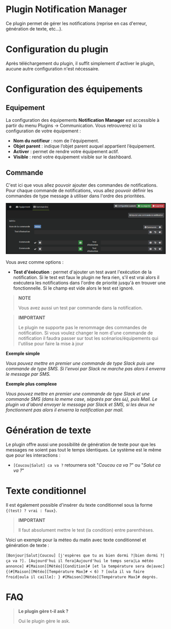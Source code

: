 # Plugin Notification Manager

Ce plugin permet de gérer les notifications (reprise en cas d'erreur, génération de texte, etc...).

# Configuration du plugin

Après téléchargement du plugin, il suffit simplement d'activer le plugin, aucune autre configuration n'est nécessaire.

# Configuration des équipements

## Equipement

La configuration des équipements **Notification Manager** est accessible à partir du menu Plugins → Communication. Vous retrouverez ici la configuration de votre équipement :

- **Nom du notifieur** : nom de l'équipement.
- **Objet parent** : indique l’objet parent auquel appartient l’équipement.
- **Activer** : permet de rendre votre équipement actif.
- **Visible** : rend votre équipement visible sur le dashboard.

## Commande

C'est ici que vous allez pouvoir ajouter des commandes de notifications. Pour chaque commande de notifications, vous allez pouvoir définir les commandes de type message à utiliser dans l'ordre des prioritées.

![Notification Manager présentation](../images/notifmanager1.png)

Vous avez comme options :

- **Test d'éxécution** : permet d'ajouter un test avant l'exécution de la notification. Si le test est faux le plugin ne fera rien, s'il est vrai alors il exécutera les notifications dans l'ordre de priorité jusqu'à en trouver une fonctionnelle. Si le champ est vide alors le test est ignoré.

> **NOTE**
>
> Vous avez aussi un test par commande dans la notification.

> **IMPORTANT**
>
> Le plugin ne supporte pas le renommage des commandes de notification. Si vous voulez changer le nom d'une commande de notification il faudra passer sur tout les scénarios/équipements qui l'utilise pour faire la mise à jour


**Exemple simple**

*Vous pouvez mettre en premier une commande de type Slack puis une commande de type SMS. Si l'envoi par Slack ne marche pas alors il enverra le message par SMS.*

**Exemple plus complexe**

*Vous pouvez mettre en premier une commande de type Slack et une commande SMS (dans la meme case, séparés par des ``&&``), puis Mail. Le plugin va d'abord envoyer le message par Slack et SMS, si les deux ne fonctionnent pas alors il enverra la notification par mail.*

# Génération de texte

Le plugin offre aussi une possibilité de génération de texte pour que les messages ne soient pas tout le temps identiques. Le système est le même que pour les interactions :

- ``[Coucou|Salut] ca va ?`` retournera soit "*Coucou ca va ?*" ou  "*Salut ca va ?*"

# Texte conditionnel

Il est également possible d'insérer du texte conditionnel sous la forme ``{(test) ? vrai : faux}``.

> **IMPORTANT**
>
> Il faut absolument mettre le test (la condition) entre parenthèses.

Voici un exemple pour la méteo du matin avec texte conditionnel et génération de texte :

``[Bonjour|Salut|Coucou] [j'espères que tu as bien dormi ?|bien dormi ?|ça va ?]. [Aujourd'hui il fera|Aujourd'hui le temps sera|La météo annonce] #[Maison][Météo][Condition]# [et la température sera de|avec] {(#[Maison][Météo][Température Max]# < 6) ? [oula il va faire froid|oula il caille]: } #[Maison][Météo][Température Max]# degrés.``

# FAQ

>**Le plugin gère t-il ask ?**
>
>Oui le plugin gère le ask.
